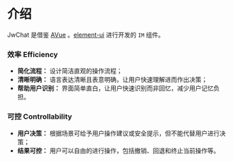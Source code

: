 # 介绍

JwChat 是借鉴 [AVue](https://avuejs.com/) 。[element-ui](element.eleme.cn/#/zh-CN/) 进行开发的 `IM` 组件。

### 效率 Efficiency

*   **简化流程：** 设计简洁直观的操作流程；
*   **清晰明确：** 语言表达清晰且表意明确，让用户快速理解进而作出决策；
*   **帮助用户识别：** 界面简单直白，让用户快速识别而非回忆，减少用户记忆负担。

### 可控 Controllability

*   **用户决策：** 根据场景可给予用户操作建议或安全提示，但不能代替用户进行决策；
*   **结果可控：** 用户可以自由的进行操作，包括撤销、回退和终止当前操作等。
